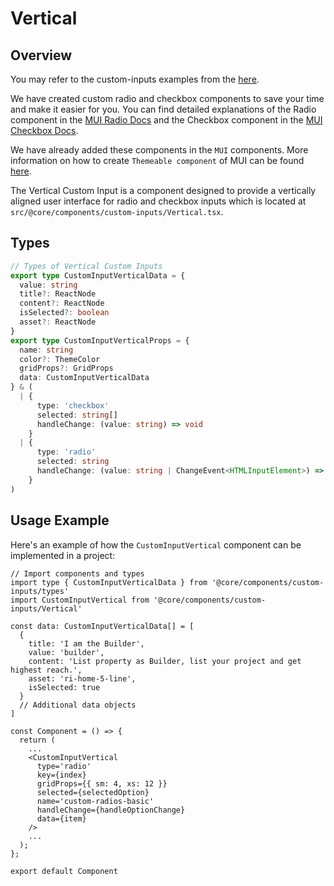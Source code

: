 # Vertical

## Overview

You may refer to the custom-inputs examples from the [here](/docs/user-interface/form-elements/custom-inputs).

We have created custom radio and checkbox components to save your time and make it easier for you. You can find detailed explanations of the Radio component in the [MUI Radio Docs](https://mui.com/material-ui/react-radio-button/) and the Checkbox component in the [MUI Checkbox Docs](https://mui.com/material-ui/react-checkbox/).

We have already added these components in the `MUI` components. More information on how to create `Themeable component` of MUI can be found [here](https://mui.com/material-ui/guides/themeable-component/#introduction).

The Vertical Custom Input is a component designed to provide a vertically aligned user interface for radio and checkbox inputs which is located at `src/@core/components/custom-inputs/Vertical.tsx`.

## Types

```ts title='src/@core/components/custom-inputs/types'
// Types of Vertical Custom Inputs
export type CustomInputVerticalData = {
  value: string
  title?: ReactNode
  content?: ReactNode
  isSelected?: boolean
  asset?: ReactNode
}
export type CustomInputVerticalProps = {
  name: string
  color?: ThemeColor
  gridProps?: GridProps
  data: CustomInputVerticalData
} & (
  | {
      type: 'checkbox'
      selected: string[]
      handleChange: (value: string) => void
    }
  | {
      type: 'radio'
      selected: string
      handleChange: (value: string | ChangeEvent<HTMLInputElement>) => void
    }
)
```

## Usage Example

Here's an example of how the `CustomInputVertical` component can be implemented in a project:

```tsx
// Import components and types
import type { CustomInputVerticalData } from '@core/components/custom-inputs/types'
import CustomInputVertical from '@core/components/custom-inputs/Vertical'

const data: CustomInputVerticalData[] = [
  {
    title: 'I am the Builder',
    value: 'builder',
    content: 'List property as Builder, list your project and get highest reach.',
    asset: 'ri-home-5-line',
    isSelected: true
  }
  // Additional data objects
]

const Component = () => {
  return (
    ...
    <CustomInputVertical
      type='radio'
      key={index}
      gridProps={{ sm: 4, xs: 12 }}
      selected={selectedOption}
      name='custom-radios-basic'
      handleChange={handleOptionChange}
      data={item}
    />
    ...
  );
};

export default Component
```
